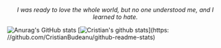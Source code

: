<p align = "center"><i> I was ready to love the whole world, but no one understood me, and I learned to hate.</i></p>



 <p align = "center">
  
 ![Anurag's GitHub stats](https://github-readme-stats.vercel.app/api?username=CristianBudeanu&theme=dark&show_icons=true)
 [![Cristian's github stats](https://github-readme-stats.vercel.app/api?username=CristianBudeanu&count_private=true&show_icons=true&theme=radical&hide_rank=false)](https:   //github.com/CristianBudeanu/github-readme-stats)
  
</p>

